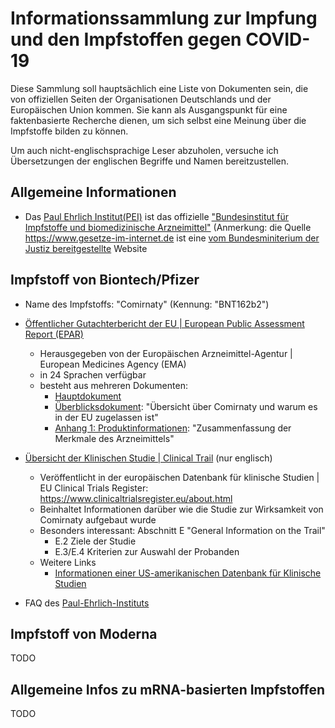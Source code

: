# Informationssammlung zur Impfung und den Impfstoffen gegen COVID-19
Diese Sammlung soll hauptsächlich eine Liste von Dokumenten sein, die von offiziellen Seiten der Organisationen Deutschlands und der Europäischen Union kommen.
Sie kann als Ausgangspunkt für eine faktenbasierte Recherche dienen, um sich selbst eine Meinung über die Impfstoffe bilden zu können.

Um auch nicht-englischsprachige Leser abzuholen, versuche ich Übersetzungen der englischen Begriffe und Namen bereitzustellen.

## Allgemeine Informationen
- Das [Paul Ehrlich Institut(PEI)](https://www.pei.de/DE/home/home-node.html) ist das offizielle ["Bundesinstitut für Impfstoffe und biomedizinische Arzneimittel"](https://www.gesetze-im-internet.de/basig/BJNR011630972.html) (Anmerkung: die Quelle https://www.gesetze-im-internet.de ist eine [vom Bundesminiterium der Justiz bereitgestellte](https://www.bundesjustizamt.de/DE/Themen/Buergerdienste/Gesetze/Gesetze_node.html) Website

## Impfstoff von Biontech/Pfizer
- Name des Impfstoffs: "Comirnaty" (Kennung: "BNT162b2")
- [Öffentlicher Gutachterbericht der EU | European Public Assessment Report (EPAR)](https://www.ema.europa.eu/en/medicines/human/EPAR/comirnaty)
  - Herausgegeben von der Europäischen Arzneimittel-Agentur | European Medicines Agency (EMA)
  - in 24 Sprachen verfügbar
  - besteht aus mehreren Dokumenten:
    - [Hauptdokument](https://www.ema.europa.eu/en/documents/assessment-report/comirnaty-epar-public-assessment-report_en.pdf)
    - [Überblicksdokument](https://www.ema.europa.eu/en/documents/overview/comirnaty-epar-medicine-overview_de.pdf): "Übersicht über Comirnaty und warum es in der EU zugelassen ist"
    - [Anhang 1: Produktinformationen](https://www.ema.europa.eu/en/documents/product-information/comirnaty-epar-product-information_de.pdf): "Zusammenfassung der Merkmale des Arzneimittels"
    
- [Übersicht der Klinischen Studie | Clinical Trail](https://www.clinicaltrialsregister.eu/ctr-search/trial/2020-002641-42/DE) (nur englisch)
  - Veröffentlicht in der europäischen Datenbank für klinische Studien | EU Clinical Trials Register: https://www.clinicaltrialsregister.eu/about.html
  - Beinhaltet Informationen darüber wie die Studie zur Wirksamkeit von Comirnaty aufgebaut wurde
  - Besonders interessant: Abschnitt E "General Information on the Trail"
    - E.2 Ziele der Studie
    - E.3/E.4 Kriterien zur Auswahl der Probanden
  - Weitere Links
    - [Informationen einer US-amerikanischen Datenbank für Klinische Studien](https://clinicaltrials.gov/ct2/show/NCT04368728?term=BNT162b2&cond=SARS&phase=12&draw=2&rank=2)

- FAQ des [Paul-Ehrlich-Instituts](https://www.pei.de/DE/newsroom/dossier/coronavirus/coronavirus-inhalt.html;jsessionid=7465DE89430DB25C0D433B6921AF09F7.intranet212?nn=169730&cms_pos=3)


## Impfstoff von Moderna
TODO

## Allgemeine Infos zu mRNA-basierten Impfstoffen
TODO
